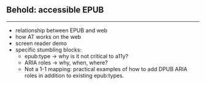 ## Behold: accessible EPUB

---

  - relationship between EPUB and web
  - how AT works on the web
  - screen reader demo
  - specific stumbling blocks:
	- epub:type -> why is it not critical to a11y?
	- ARIA roles -> why, when, where?
	- Not a 1-1 mapping: practical examples of how to add DPUB ARIA roles in addition to existing epub:types.
